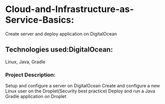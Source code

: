 # Cloud-and-Infrastructure-as-Service-Basics:
Create server and deploy application on DigitalOcean
## Technologies used:DigitalOcean: 
Linux, Java, Gradle
### Project Description:
Setup and configure a server on DigitalOcean
Create and configure a new Linux user on the Droplet(Security best practice)
Deploy and run a Java Gradle application on Droplet
